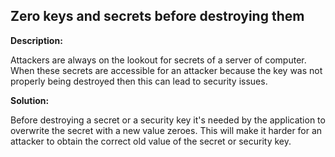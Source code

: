 Zero keys and secrets before destroying them
-------

**Description:**

Attackers are always on the lookout for secrets of a server of computer. When these secrets are
accessible for an attacker because the key was not properly being destroyed then this can lead to
security issues.

**Solution:**

Before destroying a secret or a security key it's needed by the application to overwrite the secret
with a new value zeroes. This will make it harder for an attacker to obtain the correct old value
of the secret or security key.
